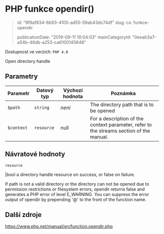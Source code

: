 PHP funkce opendir()
====================

> id: "9f9a1934-6b93-4105-ad55-59ab43dc74df"
> slug:
> 	cs: funkce-opendir
>
> publicationDate: "2019-09-11 10:04:03"
> mainCategoryId: "0eeab3a7-a54b-46db-a253-ca6100145648"

Dostupnost ve verzích: `PHP 4.0`

Open directory handle


Parametry
--------------

| Parametr | Datový typ | Výchozí hodnota | Poznámka |
|-----|-----|-----|-----|
| `$path` | `string` | *není* | The directory path that is to be opened |
| `$context` | `resource` | null | For a description of the context parameter, refer to the streams section of the manual. |


Návratové hodnoty
----------------

`resource`

|bool a directory handle resource on success, or
false on failure.
</p>
<p>
If path is not a valid directory or the
directory can not be opened due to permission restrictions or
filesystem errors, opendir returns false and
generates a PHP error of level
E_WARNING. You can suppress the error output of
opendir by prepending
'@' to the
front of the function name.

Další zdroje
------------

https://www.php.net/manual/en/function.opendir.php
